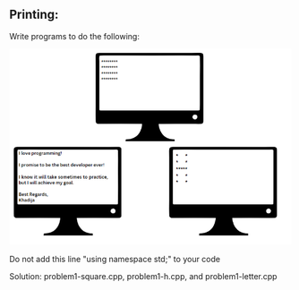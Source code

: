 ## Printing:

<p>Write programs to do the following:</p>
<img src="Printing.PNG" alt="Problem 1">
<p>Do not add this line "using namespace std;" to your code</p>
<p>Solution: problem1-square.cpp, problem1-h.cpp, and problem1-letter.cpp</p>
